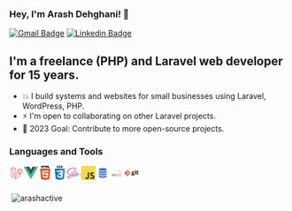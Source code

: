 ### Hey, I'm Arash Dehghani! 👋

[![Gmail Badge](https://img.shields.io/badge/-arash.aspx@gmail.com-c14438?style=flat&logo=Gmail&logoColor=white&link=mailto:arash.aspx@gmail.com)](mailto:arash.aspx@gmail.com)
[![Linkedin Badge](https://img.shields.io/badge/-arash%20dehghani-56141077?style=flat&logo=Linkedin&logoColor=white&link=https://linkedin.com/in/arash-dehghani-56141077/)](https://linkedin.com/in/arash-dehghani-56141077/) 


## I'm a freelance (PHP) and Laravel web developer for 15 years.
- 💥 I build systems and websites for small businesses using Laravel, WordPress, PHP.
- ⚡ I'm open to collaborating on other Laravel projects.
- 🥅 2023 Goal: Contribute to more open-source projects.


### Languages and Tools

<img align="left" alt="Laravel" width="26px" src="https://raw.githubusercontent.com/github/explore/80688e429a7d4ef2fca1e82350fe8e3517d3494d/topics/laravel/laravel.png" />
<img align="left" alt="Vue JS" width="26px" src="https://raw.githubusercontent.com/github/explore/80688e429a7d4ef2fca1e82350fe8e3517d3494d/topics/vue/vue.png" />
<img align="left" alt="HTML5" width="26px" src="https://raw.githubusercontent.com/github/explore/80688e429a7d4ef2fca1e82350fe8e3517d3494d/topics/html/html.png" />
<img align="left" alt="CSS3" width="26px" src="https://raw.githubusercontent.com/github/explore/80688e429a7d4ef2fca1e82350fe8e3517d3494d/topics/css/css.png" />
<img align="left" alt="Sass" width="26px" src="https://raw.githubusercontent.com/github/explore/80688e429a7d4ef2fca1e82350fe8e3517d3494d/topics/sass/sass.png" />
<img align="left" alt="JavaScript" width="26px" src="https://raw.githubusercontent.com/github/explore/80688e429a7d4ef2fca1e82350fe8e3517d3494d/topics/javascript/javascript.png" />
<img align="left" alt="SQL" width="26px" src="https://raw.githubusercontent.com/github/explore/80688e429a7d4ef2fca1e82350fe8e3517d3494d/topics/sql/sql.png" />
<img align="left" alt="MySQL" width="26px" src="https://raw.githubusercontent.com/github/explore/80688e429a7d4ef2fca1e82350fe8e3517d3494d/topics/mysql/mysql.png" />
<img align="left" alt="Git" width="26px" src="https://raw.githubusercontent.com/github/explore/80688e429a7d4ef2fca1e82350fe8e3517d3494d/topics/git/git.png" />

<br />
<br />

<p>&nbsp;<img align="center" src="https://github-readme-stats.vercel.app/api?username=arashactive&show_icons=true&locale=en" alt="arashactive" /></p>

[website]: https://arashdehghani.com
[youtube]: https://www.youtube.com/channel/UC47Ihw8wzRYaXcQsOulBWRw
[instagram]: instagram.com/arashd3hghani
[linkedin]: https://www.linkedin.com/in/ashleyjcallen/
[twitter]: https://twitter.com/AD_Tehran
